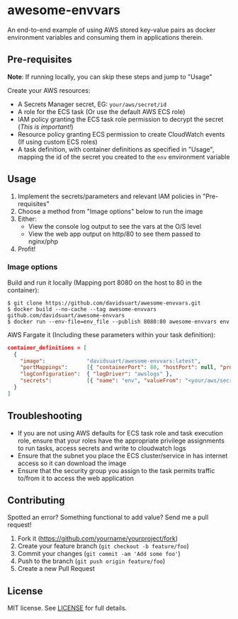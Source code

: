 
# awesome-envvars

An end-to-end example of using AWS stored key-value pairs as docker environment variables and consuming them in applications therein.

## Pre-requisites

**Note**: If running locally, you can skip these steps and jump to "Usage"

Create your AWS resources:

- A Secrets Manager secret, EG: `your/aws/secret/id`
- A role for the ECS task (Or use the default AWS ECS role)
- IAM policy granting the ECS task role permission to decrypt the secret (_This is important!_)
- Resource policy granting ECS permission to create CloudWatch events (If using custom ECS roles)
- A task definition, with container definitions as specified in "Usage", mapping the id of the secret you created to the `env` environment variable

## Usage

1. Implement the secrets/parameters and relevant IAM policies in "Pre-requisites"
2. Choose a method from "Image options" below to run the image
3. Either:
   - View the console log output to see the vars at the O/S level
   - View the web app output on http/80 to see them passed to nginx/php
4. Profit!

### Image options

Build and run it locally (Mapping port 8080 on the host to 80 in the container):
```shell
$ git clone https://github.com/davidsuart/awesome-envvars.git
$ docker build --no-cache --tag awesome-envvars github.com/davidsuart/awesome-envvars
$ docker run --env-file=env_file --publish 8080:80 awesome-envvars env
```

AWS Fargate it (Including these parameters within your task definition):
```json
container_definitions = [
  {
    "image":             "davidsuart/awesome-envvars:latest",
    "portMappings":      [{ "containerPort": 80, "hostPort": null, "protocol": "tcp" }],
    "logConfiguration":  { "logDriver": "awslogs" },
    "secrets":           [{ "name": "env", "valueFrom": "<your/aws/secret/id>" }]
  }
]
```

## Troubleshooting

- If you are not using AWS defaults for ECS task role and task execution role, ensure that your roles have the appropriate privilege assignments to run tasks, access secrets and write to cloudwatch logs
- Ensure that the subnet you place the ECS cluster/service in has internet access so it can download the image
- Ensure that the security group you assign to the task permits traffic to/from it to access the web application

## Contributing

Spotted an error? Something functional to add value? Send me a pull request!

1. Fork it (<https://github.com/yourname/yourproject/fork>)
2. Create your feature branch (`git checkout -b feature/foo`)
3. Commit your changes (`git commit -am 'Add some foo'`)
4. Push to the branch (`git push origin feature/foo`)
5. Create a new Pull Request

## License

MIT license. See [LICENSE](LICENSE) for full details.

